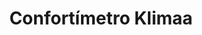 ---
title: 'Confortímetro Klimaa'
description: 'Desenvolvimento de um ambiente de monitoramente do conforto dos usuários.'
---